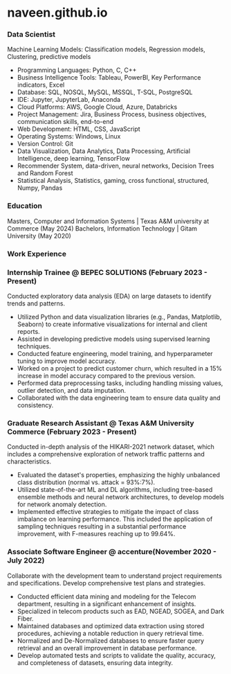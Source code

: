 # naveen.github.io

### Data Scientist
Machine Learning Models: Classification models, Regression models, Clustering, predictive models
- Programming Languages: Python, C, C++
- Business Intelligence Tools: Tableau, PowerBI, Key Performance indicators, Excel
- Database: SQL, NOSQL, MySQL, MSSQL, T-SQL, PostgreSQL
- IDE: Jupyter, JupyterLab, Anaconda
- Cloud Platforms: AWS, Google Cloud, Azure, Databricks
- Project Management: Jira, Business Process, business objectives, communication skills, end-to-end
- Web Development: HTML, CSS, JavaScript
- Operating Systems: Windows, Linux
- Version Control: Git
- Data Visualization, Data Analytics, Data Processing, Artificial Intelligence, deep learning, TensorFlow
- Recommender System, data-driven, neural networks, Decision Trees and Random Forest
- Statistical Analysis, Statistics, gaming, cross functional, structured, Numpy, Pandas
### Education
Masters, Computer and Information Systems | Texas A&M university at Commerce (May 2024)
Bachelors, Information Technology | Gitam University (May 2020)
### Work Experience
### Internship Trainee @ BEPEC SOLUTIONS (February 2023 - Present)

Conducted exploratory data analysis (EDA) on large datasets to identify trends and patterns.
- Utilized Python and data visualization libraries (e.g., Pandas, Matplotlib, Seaborn) to create informative visualizations for internal and client reports.
- Assisted in developing predictive models using supervised learning techniques.
- Conducted feature engineering, model training, and hyperparameter tuning to improve model accuracy.
- Worked on a project to predict customer churn, which resulted in a 15% increase in model accuracy compared to the previous version.
- Performed data preprocessing tasks, including handling missing values, outlier detection, and data imputation.
- Collaborated with the data engineering team to ensure data quality and consistency.
### Graduate Research Assistant @ Texas A&M University Commerce (February 2023 - Present)
Conducted in-depth analysis of the HIKARI-2021 network dataset, which includes a comprehensive exploration of network traffic patterns and characteristics.
- Evaluated the dataset's properties, emphasizing the highly unbalanced class distribution (normal vs. attack = 93%:7%).
- Utilized state-of-the-art ML and DL algorithms, including tree-based ensemble methods and neural network architectures, to develop models for network anomaly detection.
- Implemented effective strategies to mitigate the impact of class imbalance on learning performance. This included the application of sampling techniques resulting in a substantial performance improvement, with F-measures reaching up to 99.64%.
### Associate Software Engineer @ accenture(November 2020 - July 2022)
Collaborate with the development team to understand project requirements and specifications. Develop comprehensive test plans and strategies.
- Conducted efficient data mining and modeling for the Telecom department, resulting in a significant enhancement of insights.
- Specialized in telecom products such as EAD, NGEAD, SOGEA, and Dark Fiber.
- Maintained databases and optimized data extraction using stored procedures, achieving a notable reduction in query retrieval time.
- Normalized and De-Normalized databases to ensure faster query retrieval and an overall improvement in database performance.
- Develop automated tests and scripts to validate the quality, accuracy, and completeness of datasets, ensuring data integrity.






